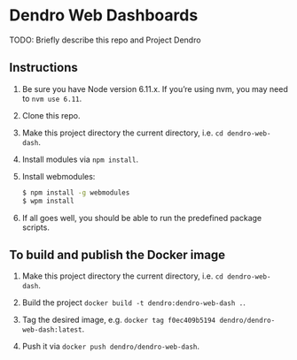 # Dendro Web Dashboards

TODO: Briefly describe this repo and Project Dendro


## Instructions

1. Be sure you have Node version 6.11.x. If you’re using nvm, you may need to `nvm use 6.11`.

2. Clone this repo.

3. Make this project directory the current directory, i.e. `cd dendro-web-dash`.

4. Install modules via `npm install`.

5. Install webmodules:

	```bash
	$ npm install -g webmodules
	$ wpm install
	```

6. If all goes well, you should be able to run the predefined package scripts.


## To build and publish the Docker image

1. Make this project directory the current directory, i.e. `cd dendro-web-dash`.

2. Build the project `docker build -t dendro:dendro-web-dash .`.

3. Tag the desired image, e.g. `docker tag f0ec409b5194 dendro/dendro-web-dash:latest`.

4. Push it via `docker push dendro/dendro-web-dash`.
